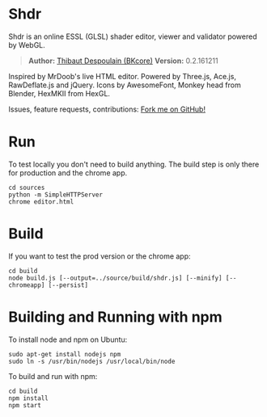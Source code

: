 Shdr
====

Shdr is an online ESSL (GLSL) shader editor, viewer and validator powered by WebGL.

> **Author:** [Thibaut Despoulain (BKcore)](http://bkcore.com)
> **Version:** 0.2.161211

Inspired by MrDoob's live HTML editor.
Powered by Three.js, Ace.js, RawDeflate.js and jQuery.
Icons by AwesomeFont, Monkey head from Blender, HexMKII from HexGL.

Issues, feature requests, contributions:
[Fork me on GitHub!](https://github.com/BKcore/Shdr)

# Run
To test locally you don't need to build anything. The build step is only there for production and the chrome app.
```
cd sources
python -m SimpleHTTPServer
chrome editor.html
```

# Build
If you want to test the prod version or the chrome app:
```
cd build
node build.js [--output=../source/build/shdr.js] [--minify] [--chromeapp] [--persist]
```

# Building and Running with npm
To install node and npm on Ubuntu:
```
sudo apt-get install nodejs npm
sudo ln -s /usr/bin/nodejs /usr/local/bin/node
```
To build and run with npm:
```
cd build
npm install
npm start
```
